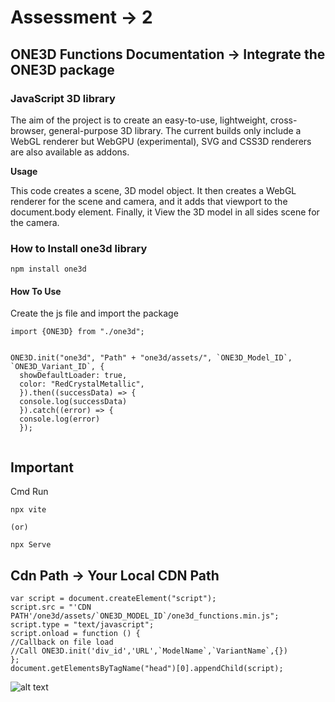 
# Assessment -> 2

## ONE3D Functions Documentation -> Integrate the ONE3D package

### JavaScript 3D library

The aim of the project is to create an easy-to-use, lightweight, cross-browser, general-purpose 3D library. The current builds only include a WebGL renderer but WebGPU (experimental), SVG and CSS3D renderers are also available as addons.

**Usage**

This code creates a scene, 3D model object. It then creates a WebGL renderer for the scene and camera, and it adds that viewport to the document.body element. Finally, it View the 3D model in all sides scene for the camera.

### How to Install one3d library

```
npm install one3d
```

#### How To Use

Create the js file and import the package

````
import {ONE3D} from "./one3d";


ONE3D.init("one3d", "Path" + "one3d/assets/", `ONE3D_Model_ID`, `ONE3D_Variant_ID`, {
  showDefaultLoader: true,
  color: "RedCrystalMetallic",
  }).then((successData) => {
  console.log(successData)
  }).catch((error) => {
  console.log(error)
  });
  
````

## Important 

Cmd  Run 

````
npx vite

(or)

npx Serve
````

## Cdn Path -> Your Local CDN Path

```
var script = document.createElement("script");
script.src = "'CDN PATH'/one3d/assets/`ONE3D_MODEL_ID`/one3d_functions.min.js";
script.type = "text/javascript";
script.onload = function () {
//Callback on file load
//Call ONE3D.init('div_id','URL',`ModelName`,`VariantName`,{})
};
document.getElementsByTagName("head")[0].appendChild(script);

````

![alt text](image-1.png)



